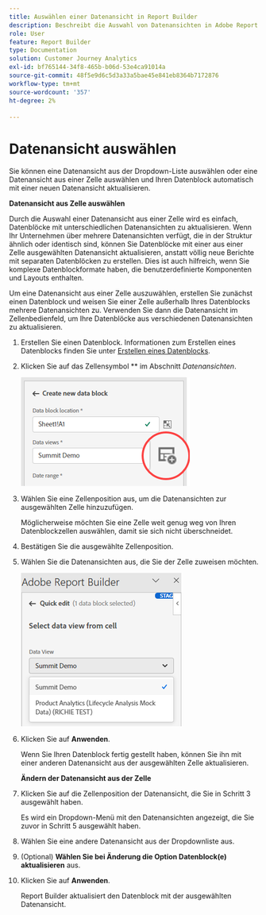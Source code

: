 ```yaml
---
title: Auswählen einer Datenansicht in Report Builder
description: Beschreibt die Auswahl von Datenansichten in Adobe Report Builder
role: User
feature: Report Builder
type: Documentation
solution: Customer Journey Analytics
exl-id: bf765144-34f8-465b-b06d-53e4ca91014a
source-git-commit: 48f5e9d6c5d3a33a5bae45e841eb8364b7172876
workflow-type: tm+mt
source-wordcount: '357'
ht-degree: 2%

---
```


# Datenansicht auswählen

Sie können eine Datenansicht aus der Dropdown-Liste auswählen oder eine Datenansicht aus einer Zelle auswählen und Ihren Datenblock automatisch mit einer neuen Datenansicht aktualisieren.

**Datenansicht aus Zelle auswählen**

Durch die Auswahl einer Datenansicht aus einer Zelle wird es einfach, Datenblöcke mit unterschiedlichen Datenansichten zu aktualisieren. Wenn Ihr Unternehmen über mehrere Datenansichten verfügt, die in der Struktur ähnlich oder identisch sind, können Sie Datenblöcke mit einer aus einer Zelle ausgewählten Datenansicht aktualisieren, anstatt völlig neue Berichte mit separaten Datenblöcken zu erstellen. Dies ist auch hilfreich, wenn Sie komplexe Datenblockformate haben, die benutzerdefinierte Komponenten und Layouts enthalten.

Um eine Datenansicht aus einer Zelle auszuwählen, erstellen Sie zunächst einen Datenblock und weisen Sie einer Zelle außerhalb Ihres Datenblocks mehrere Datenansichten zu. Verwenden Sie dann die Datenansicht im Zellenbedienfeld, um Ihre Datenblöcke aus verschiedenen Datenansichten zu aktualisieren.

1. Erstellen Sie einen Datenblock.
Informationen zum Erstellen eines Datenblocks finden Sie unter [Erstellen eines Datenblocks](/help/report-builder/create-a-data-block.md).

1. Klicken Sie auf das Zellensymbol ** im Abschnitt *Datenansichten*.

   ![Erstellen Sie ein neues Datenblock-Fenster mit hervorgehobenem Zellensymbol.](/help/report-builder/assets/cell-icon.png)

1. Wählen Sie eine Zellenposition aus, um die Datenansichten zur ausgewählten Zelle hinzuzufügen.

   Möglicherweise möchten Sie eine Zelle weit genug weg von Ihren Datenblockzellen auswählen, damit sie sich nicht überschneidet.

1. Bestätigen Sie die ausgewählte Zellenposition.

1. Wählen Sie die Datenansichten aus, die Sie der Zelle zuweisen möchten.

   ![Report Builder Quick edit panel, der die Datenansichten auswählen anzeigt.](/help/report-builder/assets/select-data-view.png)

1. Klicken Sie auf **Anwenden**.

   Wenn Sie Ihren Datenblock fertig gestellt haben, können Sie ihn mit einer anderen Datenansicht aus der ausgewählten Zelle aktualisieren.

   **Ändern der Datenansicht aus der Zelle**

1. Klicken Sie auf die Zellenposition der Datenansicht, die Sie in Schritt 3 ausgewählt haben.

   Es wird ein Dropdown-Menü mit den Datenansichten angezeigt, die Sie zuvor in Schritt 5 ausgewählt haben.

1. Wählen Sie eine andere Datenansicht aus der Dropdownliste aus.

1. (Optional) **Wählen Sie bei Änderung die Option Datenblock(e) aktualisieren** aus.

1. Klicken Sie auf **Anwenden**.

   Report Builder aktualisiert den Datenblock mit der ausgewählten Datenansicht.
